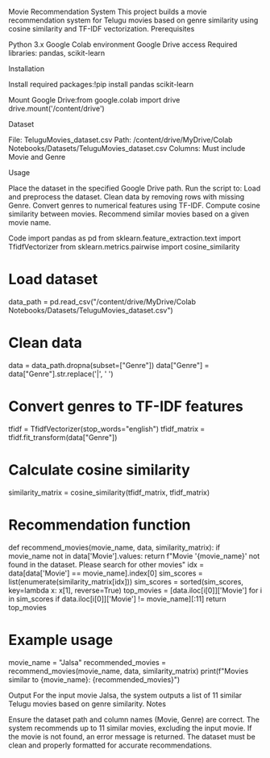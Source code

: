 Movie Recommendation System
This project builds a movie recommendation system for Telugu movies based on genre similarity using cosine similarity and TF-IDF vectorization.
Prerequisites

Python 3.x
Google Colab environment
Google Drive access
Required libraries: pandas, scikit-learn

Installation

Install required packages:!pip install pandas scikit-learn


Mount Google Drive:from google.colab import drive
drive.mount('/content/drive')



Dataset

File: TeluguMovies_dataset.csv
Path: /content/drive/MyDrive/Colab Notebooks/Datasets/TeluguMovies_dataset.csv
Columns: Must include Movie and Genre

Usage

Place the dataset in the specified Google Drive path.
Run the script to:
Load and preprocess the dataset.
Clean data by removing rows with missing Genre.
Convert genres to numerical features using TF-IDF.
Compute cosine similarity between movies.
Recommend similar movies based on a given movie name.



Code
import pandas as pd
from sklearn.feature_extraction.text import TfidfVectorizer
from sklearn.metrics.pairwise import cosine_similarity

# Load dataset
data_path = pd.read_csv("/content/drive/MyDrive/Colab Notebooks/Datasets/TeluguMovies_dataset.csv")

# Clean data
data = data_path.dropna(subset=["Genre"])
data["Genre"] = data["Genre"].str.replace('|', ' ')

# Convert genres to TF-IDF features
tfidf = TfidfVectorizer(stop_words="english")
tfidf_matrix = tfidf.fit_transform(data["Genre"])

# Calculate cosine similarity
similarity_matrix = cosine_similarity(tfidf_matrix, tfidf_matrix)

# Recommendation function
def recommend_movies(movie_name, data, similarity_matrix):
    if movie_name not in data['Movie'].values:
        return f"Movie '{movie_name}' not found in the dataset. Please search for other movies"
    idx = data[data['Movie'] == movie_name].index[0]
    sim_scores = list(enumerate(similarity_matrix[idx]))
    sim_scores = sorted(sim_scores, key=lambda x: x[1], reverse=True)
    top_movies = [data.iloc[i[0]]['Movie'] for i in sim_scores if data.iloc[i[0]]['Movie'] != movie_name][:11]
    return top_movies

# Example usage
movie_name = "Jalsa"
recommended_movies = recommend_movies(movie_name, data, similarity_matrix)
print(f"Movies similar to {movie_name}: {recommended_movies}")

Output
For the input movie Jalsa, the system outputs a list of 11 similar Telugu movies based on genre similarity.
Notes

Ensure the dataset path and column names (Movie, Genre) are correct.
The system recommends up to 11 similar movies, excluding the input movie.
If the movie is not found, an error message is returned.
The dataset must be clean and properly formatted for accurate recommendations.

